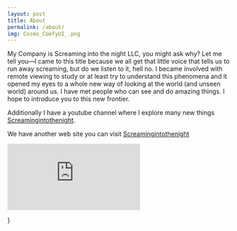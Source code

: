 ```yaml
---
layout: post
title: About
permalink: /about/
img: Cosmo_ComfyUI_.png
---
```


My Company is Screaming into the night LLC, you might ask why? Let me tell you—I came to this title because we all get that little voice that tells us to run away screaming, but do we listen to it, hell no. I became involved with remote viewing to study or at least try to understand this phenomena and it opened my eyes to a whole new way of looking at the world (and unseen world) around us. I have met people who can see and do amazing things. I hope to introduce you to this new frontier.

 Additionally I have a youtube channel where I explore many new things [Screamingintothenight](https://www.youtube.com/@jeffjones-fv3ds). 
 
We have another web site you can visit [Screamingintothenight](https://www.screamingintothenight.com)

<iframe class="video" src="https://https://youtube.com/live/i4uM0ZbV_Us" frameborder="0" allowfullscreen></iframe>



}
